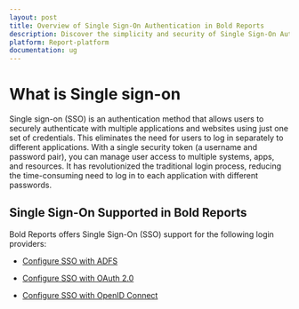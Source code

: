 ```yaml
---
layout: post
title: Overview of Single Sign-On Authentication in Bold Reports
description: Discover the simplicity and security of Single Sign-On Authentication within Bold Reports, ensuring streamlined access and enhanced protection for users.
platform: Report-platform
documentation: ug
---
```


# What is Single sign-on

Single sign-on (SSO) is an authentication method that allows users to securely authenticate with multiple applications and websites using just one set of credentials. This eliminates the need for users to log in separately to different applications. With a single security token (a username and password pair), you can manage user access to multiple systems, apps, and resources. It has revolutionized the traditional login process, reducing the time-consuming need to log in to each application with different passwords.

## Single Sign-On Supported in Bold Reports

Bold Reports offers Single Sign-On (SSO) support for the following login providers:

* [Configure SSO with ADFS](./../../../authentication/single-sign-on/azure-active-directory/)

* [Configure SSO with OAuth 2.0](./../../../authentication/single-sign-on/oauth-2.0/)

* [Configure SSO with OpenID Connect](./../../../authentication/single-sign-on/openid-connect/)